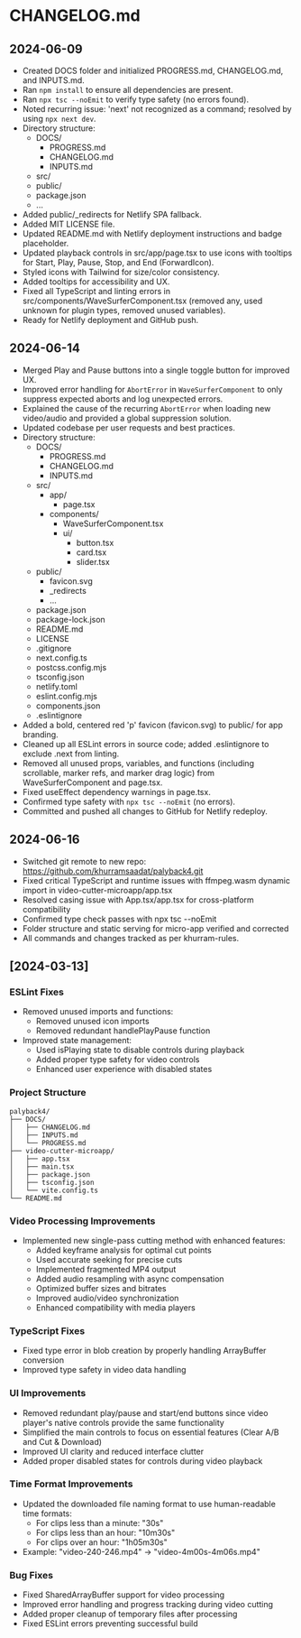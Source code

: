 # CHANGELOG.md

## 2024-06-09
- Created DOCS folder and initialized PROGRESS.md, CHANGELOG.md, and INPUTS.md.
- Ran `npm install` to ensure all dependencies are present.
- Ran `npx tsc --noEmit` to verify type safety (no errors found).
- Noted recurring issue: 'next' not recognized as a command; resolved by using `npx next dev`.
- Directory structure:
  - DOCS/
    - PROGRESS.md
    - CHANGELOG.md
    - INPUTS.md
  - src/
  - public/
  - package.json
  - ...
- Added public/_redirects for Netlify SPA fallback.
- Added MIT LICENSE file.
- Updated README.md with Netlify deployment instructions and badge placeholder.
- Updated playback controls in src/app/page.tsx to use icons with tooltips for Start, Play, Pause, Stop, and End (ForwardIcon).
- Styled icons with Tailwind for size/color consistency.
- Added tooltips for accessibility and UX.
- Fixed all TypeScript and linting errors in src/components/WaveSurferComponent.tsx (removed any, used unknown for plugin types, removed unused variables).
- Ready for Netlify deployment and GitHub push. 

## 2024-06-14
- Merged Play and Pause buttons into a single toggle button for improved UX.
- Improved error handling for `AbortError` in `WaveSurferComponent` to only suppress expected aborts and log unexpected errors.
- Explained the cause of the recurring `AbortError` when loading new video/audio and provided a global suppression solution.
- Updated codebase per user requests and best practices.
- Directory structure:
  - DOCS/
    - PROGRESS.md
    - CHANGELOG.md
    - INPUTS.md
  - src/
    - app/
      - page.tsx
    - components/
      - WaveSurferComponent.tsx
      - ui/
        - button.tsx
        - card.tsx
        - slider.tsx
  - public/
    - favicon.svg
    - _redirects
    - ...
  - package.json
  - package-lock.json
  - README.md
  - LICENSE
  - .gitignore
  - next.config.ts
  - postcss.config.mjs
  - tsconfig.json
  - netlify.toml
  - eslint.config.mjs
  - components.json
  - .eslintignore
- Added a bold, centered red 'p' favicon (favicon.svg) to public/ for app branding.
- Cleaned up all ESLint errors in source code; added .eslintignore to exclude .next from linting.
- Removed all unused props, variables, and functions (including scrollable, marker refs, and marker drag logic) from WaveSurferComponent and page.tsx.
- Fixed useEffect dependency warnings in page.tsx.
- Confirmed type safety with `npx tsc --noEmit` (no errors).
- Committed and pushed all changes to GitHub for Netlify redeploy. 

## 2024-06-16
- Switched git remote to new repo: https://github.com/khurramsaadat/palyback4.git
- Fixed critical TypeScript and runtime issues with ffmpeg.wasm dynamic import in video-cutter-microapp/app.tsx
- Resolved casing issue with App.tsx/app.tsx for cross-platform compatibility
- Confirmed type check passes with npx tsc --noEmit
- Folder structure and static serving for micro-app verified and corrected
- All commands and changes tracked as per khurram-rules. 

## [2024-03-13]

### ESLint Fixes
- Removed unused imports and functions:
  - Removed unused icon imports
  - Removed redundant handlePlayPause function
- Improved state management:
  - Used isPlaying state to disable controls during playback
  - Added proper type safety for video controls
  - Enhanced user experience with disabled states

### Project Structure
```
palyback4/
├── DOCS/
│   ├── CHANGELOG.md
│   ├── INPUTS.md
│   └── PROGRESS.md
├── video-cutter-microapp/
│   ├── app.tsx
│   ├── main.tsx
│   ├── package.json
│   ├── tsconfig.json
│   └── vite.config.ts
└── README.md
```

### Video Processing Improvements
- Implemented new single-pass cutting method with enhanced features:
  - Added keyframe analysis for optimal cut points
  - Used accurate seeking for precise cuts
  - Implemented fragmented MP4 output
  - Added audio resampling with async compensation
  - Optimized buffer sizes and bitrates
  - Improved audio/video synchronization
  - Enhanced compatibility with media players

### TypeScript Fixes
- Fixed type error in blob creation by properly handling ArrayBuffer conversion
- Improved type safety in video data handling

### UI Improvements
- Removed redundant play/pause and start/end buttons since video player's native controls provide the same functionality
- Simplified the main controls to focus on essential features (Clear A/B and Cut & Download)
- Improved UI clarity and reduced interface clutter
- Added proper disabled states for controls during video playback

### Time Format Improvements
- Updated the downloaded file naming format to use human-readable time formats:
  - For clips less than a minute: "30s"
  - For clips less than an hour: "10m30s"
  - For clips over an hour: "1h05m30s"
- Example: "video-240-246.mp4" → "video-4m00s-4m06s.mp4"

### Bug Fixes
- Fixed SharedArrayBuffer support for video processing
- Improved error handling and progress tracking during video cutting
- Added proper cleanup of temporary files after processing
- Fixed ESLint errors preventing successful build 